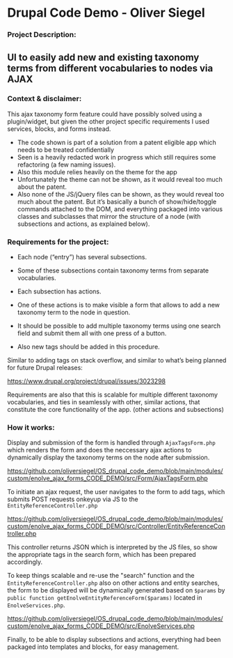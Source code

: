 # Drupal Code Demo - Oliver Siegel

### Project Description:

## UI to easily add new and existing taxonomy terms from different vocabularies to nodes via AJAX

### Context & disclaimer:

This ajax taxonomy form feature could have possibly solved using a plugin/widget, but given the other project specific requirements I used services, blocks, and forms instead.

 * The code shown is part of a solution from a patent eligible app which needs to be treated confidentially
 * Seen is a heavily redacted work in progress which still requires some refactoring (a few naming issues).
 * Also this module relies heavily on the theme for the app
 * Unfortunately the theme can not be shown, as it would reveal too much about the patent.
 * Also none of the JS/jQuery files can be shown, as they would reveal too much about the patent. But it’s basically a bunch of show/hide/toggle commands attached to the DOM, and everything packaged into various classes and subclasses that mirror the structure of a node (with subsections and actions, as explained below).

### Requirements for the project:

 * Each node (“entry”) has several subsections.
 * Some of these subsections contain taxonomy terms from separate vocabularies.
 * Each subsection has actions.
 * One of these actions is to make visible a form that allows to add a new taxonomy term to the node in question.

 * It should be possible to add multiple taxonomy terms using one search field and submit them all with one press of a button. 
 * Also new tags should be added in this procedure.

Similar to adding tags on stack overflow, and similar to what’s being planned for future Drupal releases:

https://www.drupal.org/project/drupal/issues/3023298

Requirements are also that this is scalable for multiple different taxonomy vocabularies, and ties in seamlessly with other, similar actions, that constitute the core functionality of the app. (other actions and subsections)

### How it works:

Display and submission of the form is handled through `AjaxTagsForm.php` which renders the form and does the neccessary ajax actions to dynamically display the taxonomy terms on the node after submission.

https://github.com/oliversiegel/OS_drupal_code_demo/blob/main/modules/custom/enolve_ajax_forms_CODE_DEMO/src/Form/AjaxTagsForm.php

To initiate an ajax request, the user navigates to the form to add tags, which submits POST requests onkeyup via JS to the `EntityReferenceController.php`

https://github.com/oliversiegel/OS_drupal_code_demo/blob/main/modules/custom/enolve_ajax_forms_CODE_DEMO/src/Controller/EntityReferenceController.php

This controller returns JSON which is interpreted by the JS files, so show the appropriate tags in the search form, which has been prepared accordingly.

To keep things scalable and re-use the "search" function and the `EntityReferenceController.php` also on other actions and entity searches, the form to be displayed will be dynamically generated based on `$params` by `public function getEnolveEntityReferenceForm($params)` located in `EnolveServices.php`.

https://github.com/oliversiegel/OS_drupal_code_demo/blob/main/modules/custom/enolve_ajax_forms_CODE_DEMO/src/EnolveServices.php

Finally, to be able to display subsections and actions, everything had been packaged into templates and blocks, for easy management.




